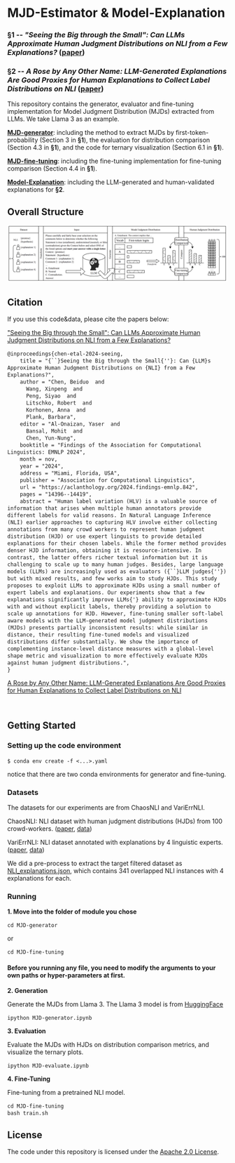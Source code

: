 # MJD-Estimator & Model-Explanation
### **§1** -- ***"Seeing the Big through the Small": Can LLMs Approximate Human Judgment Distributions on NLI from a Few Explanations?*** ([paper](https://aclanthology.org/2024.findings-emnlp.842/))


### **§2**  -- ***A Rose by Any Other Name: LLM-Generated Explanations Are Good Proxies for Human Explanations to Collect Label Distributions on NLI*** ([paper](https://arxiv.org/abs/2412.13942))


This repository contains the generator, evaluator and fine-tuning implementation for Model Judgment Distribution (MJDs) extracted from LLMs. We take Llama 3 as an example.

[**MJD-generator**](https://github.com/mainlp/MJD-Estimator/tree/main/MJD-generator): including the method to extract MJDs by first-token-probability (Section 3 in **§1**), the evaluation for distribution comparison (Section 4.3 in **§1**), and the code for ternary visualization (Section 6.1 in **§1**).

[**MJD-fine-tuning**](https://github.com/mainlp/MJD-Estimator/tree/main/MJD-fine-tuning): including the fine-tuning implementation for fine-tuning comparison (Section 4.4 in **§1**).

[**Model-Explanation**](https://github.com/mainlp/MJD-Estimator/tree/main/Model-Explanation): including the LLM-generated and human-validated explanations for **§2**.



## Overall Structure
![Image text](https://github.com/mainlp/MJD-Estimator/blob/main/Overall_structure_EMNLP24.png)


## Citation
If you use this code&data, please cite the papers below:

["Seeing the Big through the Small": Can LLMs Approximate Human Judgment Distributions on NLI from a Few Explanations?](https://aclanthology.org/2024.findings-emnlp.842/)

```
@inproceedings{chen-etal-2024-seeing,
    title = "{``}Seeing the Big through the Small{''}: Can {LLM}s Approximate Human Judgment Distributions on {NLI} from a Few Explanations?",
    author = "Chen, Beiduo  and
      Wang, Xinpeng  and
      Peng, Siyao  and
      Litschko, Robert  and
      Korhonen, Anna  and
      Plank, Barbara",
    editor = "Al-Onaizan, Yaser  and
      Bansal, Mohit  and
      Chen, Yun-Nung",
    booktitle = "Findings of the Association for Computational Linguistics: EMNLP 2024",
    month = nov,
    year = "2024",
    address = "Miami, Florida, USA",
    publisher = "Association for Computational Linguistics",
    url = "https://aclanthology.org/2024.findings-emnlp.842",
    pages = "14396--14419",
    abstract = "Human label variation (HLV) is a valuable source of information that arises when multiple human annotators provide different labels for valid reasons. In Natural Language Inference (NLI) earlier approaches to capturing HLV involve either collecting annotations from many crowd workers to represent human judgment distribution (HJD) or use expert linguists to provide detailed explanations for their chosen labels. While the former method provides denser HJD information, obtaining it is resource-intensive. In contrast, the latter offers richer textual information but it is challenging to scale up to many human judges. Besides, large language models (LLMs) are increasingly used as evaluators ({``}LLM judges{''}) but with mixed results, and few works aim to study HJDs. This study proposes to exploit LLMs to approximate HJDs using a small number of expert labels and explanations. Our experiments show that a few explanations significantly improve LLMs{'} ability to approximate HJDs with and without explicit labels, thereby providing a solution to scale up annotations for HJD. However, fine-tuning smaller soft-label aware models with the LLM-generated model judgment distributions (MJDs) presents partially inconsistent results: while similar in distance, their resulting fine-tuned models and visualized distributions differ substantially. We show the importance of complementing instance-level distance measures with a global-level shape metric and visualization to more effectively evaluate MJDs against human judgment distributions.",
}

```


[A Rose by Any Other Name: LLM-Generated Explanations Are Good Proxies for Human Explanations to Collect Label Distributions on NLI](https://arxiv.org/abs/2412.13942)



```


```


## Getting Started

### Setting up the code environment

```
$ conda env create -f <...>.yaml
```
notice that there are two conda environments for generator and fine-tuning.


### Datasets

The datasets for our experiments are from ChaosNLI and VariErrNLI.

ChaosNLI: NLI dataset with human judgment distributions (HJDs) from 100 crowd-workers. ([paper](https://arxiv.org/abs/2010.03532), [data](https://github.com/easonnie/ChaosNLI))

VariErrNLI: NLI dataset annotated with explanations by 4 linguistic experts. ([paper](https://aclanthology.org/2024.acl-long.123.pdf), [data](https://github.com/mainlp/VariErr-NLI))

We did a pre-process to extract the target filtered dataset as [NLI_explanations.json](https://github.com/mainlp/MJD-Estimator/blob/main/MJD-generator/NLI_explanations.json), which contains 341 overlapped NLI instances with 4 explanations for each.


### Running

**1. Move into the folder of module you chose**

```
cd MJD-generator
```

or

```
cd MJD-fine-tuning
```

#### Before you running any file, you need to modify the arguments to your own paths or hyper-parameters at first.

**2. Generation**

Generate the MJDs from Llama 3. The Llama 3 model is from [HuggingFace](https://huggingface.co/meta-llama) 

```
ipython MJD-generator.ipynb
```

**3. Evaluation**

Evaluate the MJDs with HJDs on distribution comparison metrics, and visualize the ternary plots.

```
ipython MJD-evaluate.ipynb
```
**4. Fine-Tuning**

Fine-tuning from a pretrained NLI model.

```
cd MJD-fine-tuning
bash train.sh
```


## License 
The code under this repository is licensed under the [Apache 2.0 License](https://github.com/mainlp/MJD-Estimator/blob/main/LICENSE).
